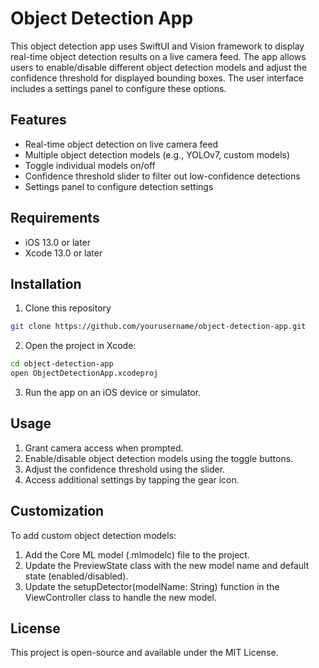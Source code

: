 # Object Detection App

This object detection app uses SwiftUI and Vision framework to display real-time object detection results on a live camera feed. The app allows users to enable/disable different object detection models and adjust the confidence threshold for displayed bounding boxes. The user interface includes a settings panel to configure these options.

## Features

- Real-time object detection on live camera feed
- Multiple object detection models (e.g., YOLOv7, custom models)
- Toggle individual models on/off
- Confidence threshold slider to filter out low-confidence detections
- Settings panel to configure detection settings

## Requirements

- iOS 13.0 or later
- Xcode 13.0 or later

## Installation
1. Clone this repository
```bash
git clone https://github.com/yourusername/object-detection-app.git
```
2. Open the project in Xcode:
```bash
cd object-detection-app
open ObjectDetectionApp.xcodeproj
```
3. Run the app on an iOS device or simulator.

## Usage

1. Grant camera access when prompted.
2. Enable/disable object detection models using the toggle buttons.
3. Adjust the confidence threshold using the slider.
4. Access additional settings by tapping the gear icon.

## Customization

To add custom object detection models:
1. Add the Core ML model (.mlmodelc) file to the project.
2. Update the PreviewState class with the new model name and default state (enabled/disabled).
3. Update the setupDetector(modelName: String) function in the ViewController class to handle the new model.

## License

This project is open-source and available under the MIT License.
